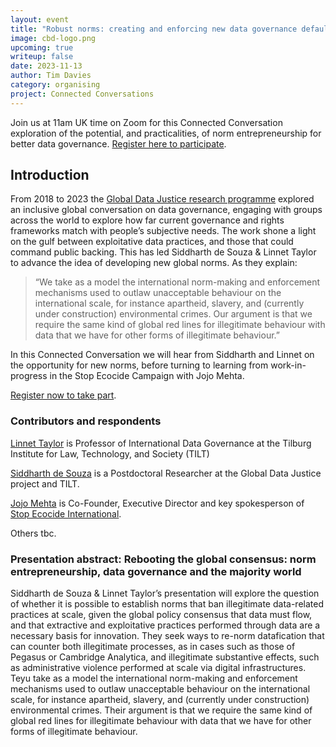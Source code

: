 ```yaml
---
layout: event
title: "Robust norms: creating and enforcing new data governance defaults at scale?"
image: cbd-logo.png
upcoming: true
writeup: false
date: 2023-11-13
author: Tim Davies
category: organising
project: Connected Conversations
---
```


Join us at 11am UK time on Zoom for this Connected Conversation exploration of the potential, and practicalities, of norm entrepreneurship for better data governance. [Register here to participate](https://us06web.zoom.us/meeting/register/tZEkcOigqzgiGt3-cx3PM9g6tUfQKfGYYa02). 

<!--more-->

## Introduction

From 2018 to 2023 the [Global Data Justice research programme](https://globaldatajustice.org/) explored an inclusive global conversation on data governance, engaging with groups across the world to explore how far current governance and rights frameworks match with people’s subjective needs. The work shone a light on the gulf between exploitative data practices, and those that could command public backing. This has led Siddharth de Souza & Linnet Taylor to advance the idea of developing new global norms. As they explain:

> “We take as a model the international norm-making and enforcement mechanisms used to outlaw unacceptable behaviour on the international scale, for instance apartheid, slavery, and (currently under construction) environmental crimes. Our argument is that we require the same kind of global red lines for illegitimate behaviour with data that we have for other forms of illegitimate behaviour.”

In this Connected Conversation we will hear from Siddharth and Linnet on the opportunity for new norms, before turning to learning from work-in-progress in the Stop Ecocide Campaign with Jojo Mehta. 

[Register now to take part](https://us06web.zoom.us/meeting/register/tZEkcOigqzgiGt3-cx3PM9g6tUfQKfGYYa02).

### Contributors and respondents

[Linnet Taylor](https://globaldatajustice.org/linnet-taylor/) is Professor of International Data Governance at the Tilburg Institute for Law, Technology, and Society (TILT)

[Siddharth de Souza](https://www.tilburguniversity.edu/staff/s-p-desouza) is a Postdoctoral Researcher at the Global Data Justice project and TILT.

[Jojo Mehta](https://www.stopecocide.earth/jojo-mehta-profile) is Co-Founder, Executive Director and key spokesperson of [Stop Ecocide International](https://www.stopecocide.earth/).

Others tbc. 

### Presentation abstract: Rebooting the global consensus: norm entrepreneurship, data governance and the majority world

Siddharth de Souza & Linnet Taylor’s presentation will explore the question of whether it is possible to establish norms that ban illegitimate data-related practices at scale, given the global policy consensus that data must flow, and that extractive and exploitative practices performed through data are a necessary basis for innovation. They seek ways to re-norm datafication that can counter both illegitimate processes, as in cases such as those of Pegasus or  Cambridge Analytica, and illegitimate substantive effects, such as administrative violence performed at scale via digital infrastructures. Teyu take as a model the international norm-making and enforcement mechanisms used to outlaw unacceptable behaviour on the international scale, for instance apartheid, slavery, and (currently under construction) environmental crimes. Their argument is that we require the same kind of global red lines for illegitimate behaviour with data that we have for other forms of illegitimate behaviour.